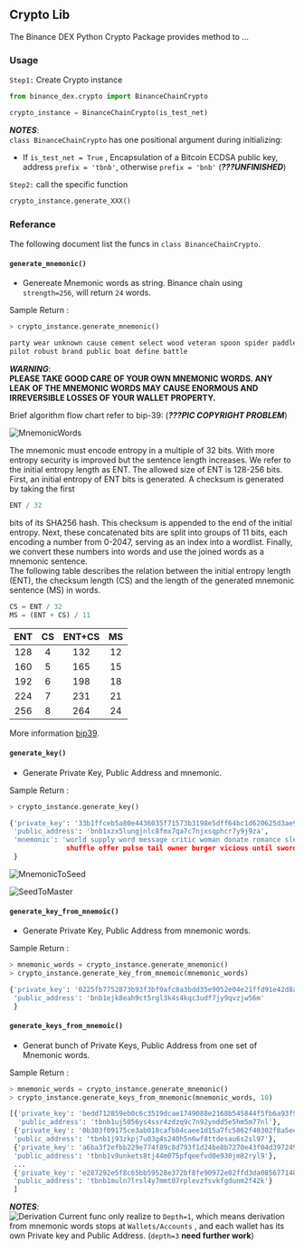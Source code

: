 ## Crypto Lib 

The Binance DEX Python Crypto Package provides method to ...

### Usage
`Step1:` Create Crypto instance

```python
from binance_dex.crypto import BinanceChainCrypto

crypto_instance = BinanceChainCrypto(is_test_net)
```
***NOTES***:  
`class BinanceChainCrypto` has one positional argument during initializing:
- If `is_test_net = True` , Encapsulation of a Bitcoin ECDSA public key, 
address `prefix = 'tbnb'`, otherwise `prefix = 'bnb'`  (***???UNFINISHED***)


`Step2:` call the specific function

```python
crypto_instance.generate_XXX()
```

### Referance
The following document list the funcs in `class BinanceChainCrypto`.


#### `generate_mnemonic()`
- Genereate Mnemonic words as string. Binance chain using `strength=256`, will return `24` words.

Sample Return :

```python
> crypto_instance.generate_mnemonic()

party wear unknown cause cement select wood veteran spoon spider paddle stumble twist length fly budget helmet
pilot robust brand public boat define battle

```
***WARNING***:   
**PLEASE TAKE GOOD CARE OF YOUR OWN MNEMONIC WORDS. ANY LEAK OF THE MNEMONIC WORDS MAY CAUSE ENORMOUS AND IRREVERSIBLE
 LOSSES OF YOUR WALLET PROPERTY.**
 
Brief algorithm flow chart refer to bip-39:  (***???PIC COPYRIGHT PROBLEM***)

![MnemonicWords](http://ppst62hmr.bkt.clouddn.com/Mnemonic%20Words.png)


The mnemonic must encode entropy in a multiple of 32 bits.
With more entropy security is improved but the sentence length increases. 
We refer to the initial entropy length as ENT. The allowed size of ENT is 128-256 bits.   
First, an initial entropy of ENT bits is generated. A checksum is generated by taking the first
```python
ENT / 32
```
bits of its SHA256 hash. This checksum is appended to the end of the initial entropy. 
Next, these concatenated bits are split into groups of 11 bits, each encoding a number from 0-2047, 
serving as an index into a wordlist. Finally, we convert these numbers into words and use the 
joined words as a mnemonic sentence.   
The following table describes the relation between the initial entropy length (ENT), the checksum length (CS) and the length of the generated mnemonic sentence (MS) in words.
```python
CS = ENT / 32   
MS = (ENT + CS) / 11
```
|  ENT  | CS  | ENT+CS | MS  |
| :---: |:---:|  :---: |:---:|
|  128  |  4  |   132  | 12  |
|  160  |  5  |   165  | 15  |
|  192  |  6  |   198  | 18  |
|  224  |  7  |   231  | 21  |
|  256  |  8  |   264  | 24  |

 More information [bip39](https://github.com/bitcoin/bips/blob/master/bip-0039.mediawiki).


#### `generate_key()`
- Generate Private Key, Public Address and mnemonic.

Sample Return :

```python
> crypto_instance.generate_key()

{'private_key': '33b1ffceb5a80e4436035f71573b3198e5dff64bc1d620625d3ae94ca9ceca1e',
 'public_address': 'bnb1xzx5lungjnlc8fmx7qa7c7njxsqphcr7y9j9za',
 'mnemonic': 'world supply word message critic woman donate romance sleep safe voyage faint maid utility fish 
              shuffle offer pulse tail owner burger vicious until sword'
 }
```

![MnemonicToSeed](http://ppst62hmr.bkt.clouddn.com/Mnemonic%20to%20Seed.png)   
    
![SeedToMaster](http://ppst62hmr.bkt.clouddn.com/Seed%20to%20Master.png)

#### `generate_key_from_mnemoic()`
- Generate Private Key, Public Address from mnemonic words.

Sample Return :

```python
> mnemonic_words = crypto_instance.generate_mnemonic()
> crypto_instance.generate_key_from_mnemoic(mnemonic_words)

{'private_key': '0225fb7752873b93f3bf9afc8a3bdd35e9052e04e21ffd91e42d8aa45a542459',
 'public_address': 'bnb1ejk8eah9ct5rgl3k4s4kqc3udf7jy9qvzjw56m'
 }
```


#### `generate_keys_from_mnemoic()`
- Generat bunch of Private Keys, Public Address from one set of Mnemonic words.

Sample Return :

```python
> mnemonic_words = crypto_instance.generate_mnemonic()
> crypto_instance.generate_keys_from_mnemonic(mnemonic_words, 10)

[{'private_key': 'bedd712859eb0c6c3519dcae1749088e2168b545844f5fb6a93f97fef4429b56', 
  'public_address': 'tbnb1uj5056ys4ssr4zdzq9c7n92yndd5e5hm5m77nl'},
 {'private_key': '0b303f09175ce3ab018cafb84caee1d15a7fc5862f40302f8a5ee181b4833ce1', 
 'public_address': 'tbnb1j93zkpj7u03g4s240h5n6wf8ttdesau6s2sl97'},
 {'private_key': 'a6ba3f2efbb229e774f89c8d793f1d24be8b7270e43f04d39724936cc9d89e7b', 
 'public_address': 'tbnb1v9unkets8tj44m075pfqeefvd0e930jm82ryl9'},
 ...
 {'private_key': 'e287292e5f8c65bb59528e372bf8fe90972e02ffd3da085677140ef3e9053d29', 
 'public_address': 'tbnb1muln7lrsl4y7mmt07rplevzfsvkfgdunm2f42k'}
 ]
```
***NOTES***:  
![Derivation](http://ppst62hmr.bkt.clouddn.com/derivation.png)
Current func only realize to `Depth=1`, which means derivation from mnemonic words stops at `Wallets/Accounts` , and
each wallet has its own Private key and Public Address. (`depth=3` **need further work**)